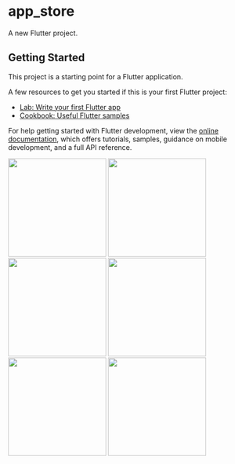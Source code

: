# app_store

A new Flutter project.

## Getting Started

This project is a starting point for a Flutter application.

A few resources to get you started if this is your first Flutter project:

- [Lab: Write your first Flutter app](https://docs.flutter.dev/get-started/codelab)
- [Cookbook: Useful Flutter samples](https://docs.flutter.dev/cookbook)

For help getting started with Flutter development, view the
[online documentation](https://docs.flutter.dev/), which offers tutorials,
samples, guidance on mobile development, and a full API reference.

<img src = "https://user-images.githubusercontent.com/123537725/219287566-351d0e51-2c01-47c0-9717-c925f738010c.png" width="200px">
<img src = "https://user-images.githubusercontent.com/123537725/219287572-e6ce505b-d8c6-4d52-acb2-3f9fabb26dc3.png" width="200px">
<img src = "https://user-images.githubusercontent.com/123537725/219287591-28d299a0-4a19-43e9-8ca0-b67876cfb083.png" width="200px">
<img src = "https://user-images.githubusercontent.com/123537725/219287596-e04ccb87-2eae-4e01-9623-8aa212f29619.png" width="200px">
<img src = "https://user-images.githubusercontent.com/123537725/219287604-5d88af70-355b-4885-a9b7-57ee6f32e97c.png" width="200px">
<img src = "https://user-images.githubusercontent.com/123537725/219287613-c90b96be-b281-4aac-b0d4-5aa757d857cc.png" width="200px">
